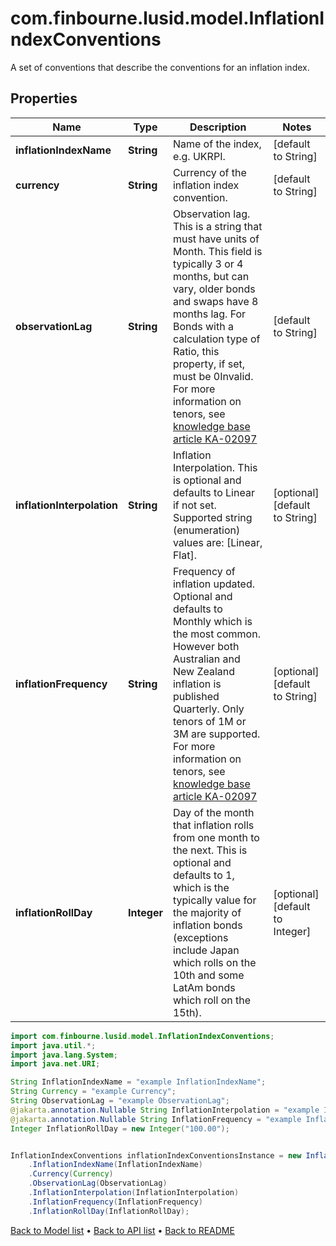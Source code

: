 # com.finbourne.lusid.model.InflationIndexConventions
A set of conventions that describe the conventions for an inflation index.

## Properties

Name | Type | Description | Notes
------------ | ------------- | ------------- | -------------
**inflationIndexName** | **String** | Name of the index, e.g. UKRPI. | [default to String]
**currency** | **String** | Currency of the inflation index convention. | [default to String]
**observationLag** | **String** | Observation lag. This is a string that must have units of Month.  This field is typically 3 or 4 months, but can vary, older bonds and swaps have 8 months lag.  For Bonds with a calculation type of Ratio, this property, if set, must be 0Invalid.    For more information on tenors, see [knowledge base article KA-02097](https://support.lusid.com/knowledgebase/article/KA-02097) | [default to String]
**inflationInterpolation** | **String** | Inflation Interpolation. This is optional and defaults to Linear if not set.    Supported string (enumeration) values are: [Linear, Flat]. | [optional] [default to String]
**inflationFrequency** | **String** | Frequency of inflation updated. Optional and defaults to Monthly which is the most common.  However both Australian and New Zealand inflation is published Quarterly. Only tenors of 1M or 3M are supported.    For more information on tenors, see [knowledge base article KA-02097](https://support.lusid.com/knowledgebase/article/KA-02097) | [optional] [default to String]
**inflationRollDay** | **Integer** | Day of the month that inflation rolls from one month to the next. This is optional and defaults to 1, which is  the typically value for the majority of inflation bonds (exceptions include Japan which rolls on the 10th  and some LatAm bonds which roll on the 15th). | [optional] [default to Integer]

```java
import com.finbourne.lusid.model.InflationIndexConventions;
import java.util.*;
import java.lang.System;
import java.net.URI;

String InflationIndexName = "example InflationIndexName";
String Currency = "example Currency";
String ObservationLag = "example ObservationLag";
@jakarta.annotation.Nullable String InflationInterpolation = "example InflationInterpolation";
@jakarta.annotation.Nullable String InflationFrequency = "example InflationFrequency";
Integer InflationRollDay = new Integer("100.00");


InflationIndexConventions inflationIndexConventionsInstance = new InflationIndexConventions()
    .InflationIndexName(InflationIndexName)
    .Currency(Currency)
    .ObservationLag(ObservationLag)
    .InflationInterpolation(InflationInterpolation)
    .InflationFrequency(InflationFrequency)
    .InflationRollDay(InflationRollDay);
```


[Back to Model list](../README.md#documentation-for-models) &#8226; [Back to API list](../README.md#documentation-for-api-endpoints) &#8226; [Back to README](../README.md)
